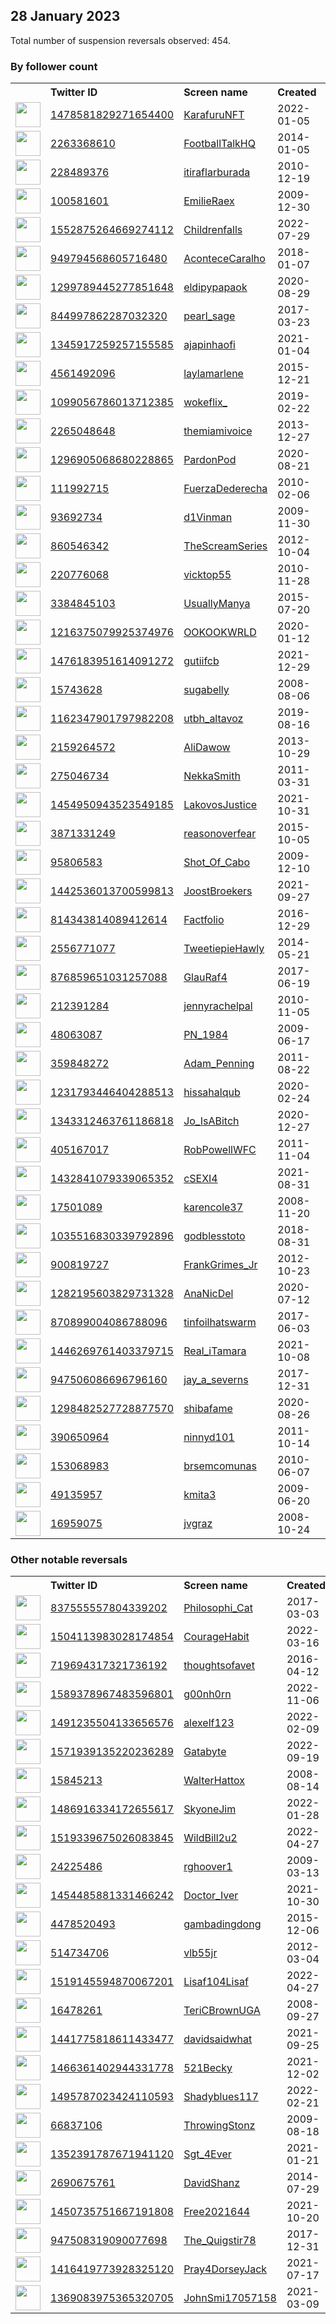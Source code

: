 
## 28 January 2023
Total number of suspension reversals observed: 454.

### By follower count
<table><tr><th></th><th align="left">Twitter ID</th><th align="left">Screen name</th>
<th align="left">Created</th><th align="left">Status</th><th align="left">Suspended</th><th align="left">Followers</th>
<tr><td><a href="https://pbs.twimg.com/profile_images/1614961305466859528/otiDxFOL_normal.jpg"><img src="https://pbs.twimg.com/profile_images/1614961305466859528/otiDxFOL_normal.jpg" width="40px" height="40px" align="center"/></a></td><td><a href="https://twitter.com/intent/user?user_id=1478581829271654400">1478581829271654400</a></td><td><a href="https://twitter.com/KarafuruNFT">KarafuruNFT</a></td><td>2022-01-05</td><td align="center"></td><td>2022-12-02</td><td>281231</td></tr>
<tr><td><a href="https://pbs.twimg.com/profile_images/1615688612158533637/di-tIUPG_normal.jpg"><img src="https://pbs.twimg.com/profile_images/1615688612158533637/di-tIUPG_normal.jpg" width="40px" height="40px" align="center"/></a></td><td><a href="https://twitter.com/intent/user?user_id=2263368610">2263368610</a></td><td><a href="https://twitter.com/FootballTalkHQ">FootballTalkHQ</a></td><td>2014-01-05</td><td align="center"></td><td>2022-07-31</td><td>273915</td></tr>
<tr><td><a href="https://pbs.twimg.com/profile_images/1445795274476097537/R2y_kabm_normal.jpg"><img src="https://pbs.twimg.com/profile_images/1445795274476097537/R2y_kabm_normal.jpg" width="40px" height="40px" align="center"/></a></td><td><a href="https://twitter.com/intent/user?user_id=228489376">228489376</a></td><td><a href="https://twitter.com/itiraflarburada">itiraflarburada</a></td><td>2010-12-19</td><td align="center"></td><td>2022-11-16</td><td>223280</td></tr>
<tr><td><a href="https://pbs.twimg.com/profile_images/1618375960151089152/Ee6bJT_F_normal.jpg"><img src="https://pbs.twimg.com/profile_images/1618375960151089152/Ee6bJT_F_normal.jpg" width="40px" height="40px" align="center"/></a></td><td><a href="https://twitter.com/intent/user?user_id=100581601">100581601</a></td><td><a href="https://twitter.com/EmilieRaex">EmilieRaex</a></td><td>2009-12-30</td><td align="center"></td><td>2022-12-13</td><td>140525</td></tr>
<tr><td><a href="https://pbs.twimg.com/profile_images/1640268492908945410/au7R2uc3_normal.jpg"><img src="https://pbs.twimg.com/profile_images/1640268492908945410/au7R2uc3_normal.jpg" width="40px" height="40px" align="center"/></a></td><td><a href="https://twitter.com/intent/user?user_id=1552875264669274112">1552875264669274112</a></td><td><a href="https://twitter.com/Childrenfalls">Childrenfalls</a></td><td>2022-07-29</td><td align="center"></td><td>2023-01-10</td><td>104781</td></tr>
<tr><td><a href="https://pbs.twimg.com/profile_images/1242830488261328896/sZo_XgV9_normal.jpg"><img src="https://pbs.twimg.com/profile_images/1242830488261328896/sZo_XgV9_normal.jpg" width="40px" height="40px" align="center"/></a></td><td><a href="https://twitter.com/intent/user?user_id=949794568605716480">949794568605716480</a></td><td><a href="https://twitter.com/AconteceCaralho">AconteceCaralho</a></td><td>2018-01-07</td><td align="center"></td><td>2022-12-22</td><td>102294</td></tr>
<tr><td><a href="https://pbs.twimg.com/profile_images/1650473283672735746/X7Ah_NiM_normal.jpg"><img src="https://pbs.twimg.com/profile_images/1650473283672735746/X7Ah_NiM_normal.jpg" width="40px" height="40px" align="center"/></a></td><td><a href="https://twitter.com/intent/user?user_id=1299789445277851648">1299789445277851648</a></td><td><a href="https://twitter.com/eldipypapaok">eldipypapaok</a></td><td>2020-08-29</td><td align="center"></td><td>2022-04-30</td><td>92785</td></tr>
<tr><td><a href="https://pbs.twimg.com/profile_images/1653142749405921284/wOrwxIhj_normal.jpg"><img src="https://pbs.twimg.com/profile_images/1653142749405921284/wOrwxIhj_normal.jpg" width="40px" height="40px" align="center"/></a></td><td><a href="https://twitter.com/intent/user?user_id=844997862287032320">844997862287032320</a></td><td><a href="https://twitter.com/pearl_sage">pearl_sage</a></td><td>2017-03-23</td><td align="center"></td><td>2022-10-03</td><td>81890</td></tr>
<tr><td><a href="https://pbs.twimg.com/profile_images/1539006349077512192/wLHyyKQ2_normal.jpg"><img src="https://pbs.twimg.com/profile_images/1539006349077512192/wLHyyKQ2_normal.jpg" width="40px" height="40px" align="center"/></a></td><td><a href="https://twitter.com/intent/user?user_id=1345917259257155585">1345917259257155585</a></td><td><a href="https://twitter.com/ajapinhaofi">ajapinhaofi</a></td><td>2021-01-04</td><td align="center"></td><td>2022-09-18</td><td>73152</td></tr>
<tr><td><a href="https://pbs.twimg.com/profile_images/1616066207492227074/j8WC6Qod_normal.jpg"><img src="https://pbs.twimg.com/profile_images/1616066207492227074/j8WC6Qod_normal.jpg" width="40px" height="40px" align="center"/></a></td><td><a href="https://twitter.com/intent/user?user_id=4561492096">4561492096</a></td><td><a href="https://twitter.com/laylamarlene">laylamarlene</a></td><td>2015-12-21</td><td align="center"></td><td>2022-11-25</td><td>59594</td></tr>
<tr><td><a href="https://pbs.twimg.com/profile_images/1496433787856510978/YHB7Dryl_normal.jpg"><img src="https://pbs.twimg.com/profile_images/1496433787856510978/YHB7Dryl_normal.jpg" width="40px" height="40px" align="center"/></a></td><td><a href="https://twitter.com/intent/user?user_id=1099056786013712385">1099056786013712385</a></td><td><a href="https://twitter.com/wokeflix_">wokeflix_</a></td><td>2019-02-22</td><td align="center"></td><td>2022-03-03</td><td>54840</td></tr>
<tr><td><a href="https://pbs.twimg.com/profile_images/1623446944000446466/Q-Ju1PNz_normal.jpg"><img src="https://pbs.twimg.com/profile_images/1623446944000446466/Q-Ju1PNz_normal.jpg" width="40px" height="40px" align="center"/></a></td><td><a href="https://twitter.com/intent/user?user_id=2265048648">2265048648</a></td><td><a href="https://twitter.com/themiamivoice">themiamivoice</a></td><td>2013-12-27</td><td align="center"></td><td></td><td>52036</td></tr>
<tr><td><a href="https://pbs.twimg.com/profile_images/1647725742963191809/COOnq-eo_normal.jpg"><img src="https://pbs.twimg.com/profile_images/1647725742963191809/COOnq-eo_normal.jpg" width="40px" height="40px" align="center"/></a></td><td><a href="https://twitter.com/intent/user?user_id=1296905068680228865">1296905068680228865</a></td><td><a href="https://twitter.com/PardonPod">PardonPod</a></td><td>2020-08-21</td><td align="center"></td><td></td><td>47873</td></tr>
<tr><td><a href="https://pbs.twimg.com/profile_images/1505564694454620164/0rfJMdfl_normal.jpg"><img src="https://pbs.twimg.com/profile_images/1505564694454620164/0rfJMdfl_normal.jpg" width="40px" height="40px" align="center"/></a></td><td><a href="https://twitter.com/intent/user?user_id=111992715">111992715</a></td><td><a href="https://twitter.com/FuerzaDederecha">FuerzaDederecha</a></td><td>2010-02-06</td><td align="center"></td><td>2022-10-19</td><td>43003</td></tr>
<tr><td><a href="https://pbs.twimg.com/profile_images/1558949434146189313/NOQufZnh_normal.jpg"><img src="https://pbs.twimg.com/profile_images/1558949434146189313/NOQufZnh_normal.jpg" width="40px" height="40px" align="center"/></a></td><td><a href="https://twitter.com/intent/user?user_id=93692734">93692734</a></td><td><a href="https://twitter.com/d1Vinman">d1Vinman</a></td><td>2009-11-30</td><td align="center"></td><td>2022-09-19</td><td>42819</td></tr>
<tr><td><a href="https://pbs.twimg.com/profile_images/1619413584676618241/eEDFd_lV_normal.jpg"><img src="https://pbs.twimg.com/profile_images/1619413584676618241/eEDFd_lV_normal.jpg" width="40px" height="40px" align="center"/></a></td><td><a href="https://twitter.com/intent/user?user_id=860546342">860546342</a></td><td><a href="https://twitter.com/TheScreamSeries">TheScreamSeries</a></td><td>2012-10-04</td><td align="center"></td><td>2022-12-19</td><td>40955</td></tr>
<tr><td><a href="https://pbs.twimg.com/profile_images/1036669785352941568/MiLGZWuY_normal.jpg"><img src="https://pbs.twimg.com/profile_images/1036669785352941568/MiLGZWuY_normal.jpg" width="40px" height="40px" align="center"/></a></td><td><a href="https://twitter.com/intent/user?user_id=220776068">220776068</a></td><td><a href="https://twitter.com/vicktop55">vicktop55</a></td><td>2010-11-28</td><td align="center"></td><td>2022-03-28</td><td>38869</td></tr>
<tr><td><a href="https://pbs.twimg.com/profile_images/1349498421745496064/CAmRfb5A_normal.jpg"><img src="https://pbs.twimg.com/profile_images/1349498421745496064/CAmRfb5A_normal.jpg" width="40px" height="40px" align="center"/></a></td><td><a href="https://twitter.com/intent/user?user_id=3384845103">3384845103</a></td><td><a href="https://twitter.com/UsuallyManya">UsuallyManya</a></td><td>2015-07-20</td><td align="center"></td><td>2022-08-11</td><td>36427</td></tr>
<tr><td><a href="https://pbs.twimg.com/profile_images/1619354968485502977/zEoFPBEf_normal.jpg"><img src="https://pbs.twimg.com/profile_images/1619354968485502977/zEoFPBEf_normal.jpg" width="40px" height="40px" align="center"/></a></td><td><a href="https://twitter.com/intent/user?user_id=1216375079925374976">1216375079925374976</a></td><td><a href="https://twitter.com/OOKOOKWRLD">OOKOOKWRLD</a></td><td>2020-01-12</td><td align="center">🚫</td><td>2022-08-17</td><td>33499</td></tr>
<tr><td><a href="https://pbs.twimg.com/profile_images/1658160732712710153/29Bd7FNX_normal.jpg"><img src="https://pbs.twimg.com/profile_images/1658160732712710153/29Bd7FNX_normal.jpg" width="40px" height="40px" align="center"/></a></td><td><a href="https://twitter.com/intent/user?user_id=1476183951614091272">1476183951614091272</a></td><td><a href="https://twitter.com/gutiifcb">gutiifcb</a></td><td>2021-12-29</td><td align="center"></td><td>2023-01-23</td><td>33156</td></tr>
<tr><td><a href="https://pbs.twimg.com/profile_images/1486719190664769538/wm1xjAyo_normal.jpg"><img src="https://pbs.twimg.com/profile_images/1486719190664769538/wm1xjAyo_normal.jpg" width="40px" height="40px" align="center"/></a></td><td><a href="https://twitter.com/intent/user?user_id=15743628">15743628</a></td><td><a href="https://twitter.com/sugabelly">sugabelly</a></td><td>2008-08-06</td><td align="center"></td><td>2022-02-14</td><td>32990</td></tr>
<tr><td><a href="https://pbs.twimg.com/profile_images/1620151319825621005/ua2yB-mO_normal.png"><img src="https://pbs.twimg.com/profile_images/1620151319825621005/ua2yB-mO_normal.png" width="40px" height="40px" align="center"/></a></td><td><a href="https://twitter.com/intent/user?user_id=1162347901797982208">1162347901797982208</a></td><td><a href="https://twitter.com/utbh_altavoz">utbh_altavoz</a></td><td>2019-08-16</td><td align="center"></td><td></td><td>31534</td></tr>
<tr><td><a href="https://pbs.twimg.com/profile_images/968985188444311560/rt0k8OXO_normal.jpg"><img src="https://pbs.twimg.com/profile_images/968985188444311560/rt0k8OXO_normal.jpg" width="40px" height="40px" align="center"/></a></td><td><a href="https://twitter.com/intent/user?user_id=2159264572">2159264572</a></td><td><a href="https://twitter.com/AliDawow">AliDawow</a></td><td>2013-10-29</td><td align="center"></td><td></td><td>31083</td></tr>
<tr><td><a href="https://pbs.twimg.com/profile_images/1648415800267530240/T9b9g6Nl_normal.jpg"><img src="https://pbs.twimg.com/profile_images/1648415800267530240/T9b9g6Nl_normal.jpg" width="40px" height="40px" align="center"/></a></td><td><a href="https://twitter.com/intent/user?user_id=275046734">275046734</a></td><td><a href="https://twitter.com/NekkaSmith">NekkaSmith</a></td><td>2011-03-31</td><td align="center"></td><td></td><td>30459</td></tr>
<tr><td><a href="https://pbs.twimg.com/profile_images/1456515215747584012/8bK4huCp_normal.jpg"><img src="https://pbs.twimg.com/profile_images/1456515215747584012/8bK4huCp_normal.jpg" width="40px" height="40px" align="center"/></a></td><td><a href="https://twitter.com/intent/user?user_id=1454950943523549185">1454950943523549185</a></td><td><a href="https://twitter.com/LakovosJustice">LakovosJustice</a></td><td>2021-10-31</td><td align="center">🚫</td><td>2023-01-27</td><td>28131</td></tr>
<tr><td><a href="https://pbs.twimg.com/profile_images/1490771750619172870/huJldBVw_normal.jpg"><img src="https://pbs.twimg.com/profile_images/1490771750619172870/huJldBVw_normal.jpg" width="40px" height="40px" align="center"/></a></td><td><a href="https://twitter.com/intent/user?user_id=3871331249">3871331249</a></td><td><a href="https://twitter.com/reasonoverfear">reasonoverfear</a></td><td>2015-10-05</td><td align="center"></td><td>2022-08-18</td><td>27396</td></tr>
<tr><td><a href="https://pbs.twimg.com/profile_images/1373095467618291716/_BJqr3nQ_normal.jpg"><img src="https://pbs.twimg.com/profile_images/1373095467618291716/_BJqr3nQ_normal.jpg" width="40px" height="40px" align="center"/></a></td><td><a href="https://twitter.com/intent/user?user_id=95806583">95806583</a></td><td><a href="https://twitter.com/Shot_Of_Cabo">Shot_Of_Cabo</a></td><td>2009-12-10</td><td align="center"></td><td></td><td>27279</td></tr>
<tr><td><a href="https://pbs.twimg.com/profile_images/1442536214834434050/LXgGnkIT_normal.jpg"><img src="https://pbs.twimg.com/profile_images/1442536214834434050/LXgGnkIT_normal.jpg" width="40px" height="40px" align="center"/></a></td><td><a href="https://twitter.com/intent/user?user_id=1442536013700599813">1442536013700599813</a></td><td><a href="https://twitter.com/JoostBroekers">JoostBroekers</a></td><td>2021-09-27</td><td align="center">🚫</td><td>2022-04-17</td><td>26864</td></tr>
<tr><td><a href="https://pbs.twimg.com/profile_images/1656293434712367105/jn3tvUs-_normal.jpg"><img src="https://pbs.twimg.com/profile_images/1656293434712367105/jn3tvUs-_normal.jpg" width="40px" height="40px" align="center"/></a></td><td><a href="https://twitter.com/intent/user?user_id=814343814089412614">814343814089412614</a></td><td><a href="https://twitter.com/Factfolio">Factfolio</a></td><td>2016-12-29</td><td align="center"></td><td></td><td>26783</td></tr>
<tr><td><a href="https://pbs.twimg.com/profile_images/1319899768718458880/xD9YymQn_normal.jpg"><img src="https://pbs.twimg.com/profile_images/1319899768718458880/xD9YymQn_normal.jpg" width="40px" height="40px" align="center"/></a></td><td><a href="https://twitter.com/intent/user?user_id=2556771077">2556771077</a></td><td><a href="https://twitter.com/TweetiepieHawly">TweetiepieHawly</a></td><td>2014-05-21</td><td align="center"></td><td>2022-09-27</td><td>25930</td></tr>
<tr><td><a href="https://pbs.twimg.com/profile_images/1517325084523962368/oexYXGtt_normal.jpg"><img src="https://pbs.twimg.com/profile_images/1517325084523962368/oexYXGtt_normal.jpg" width="40px" height="40px" align="center"/></a></td><td><a href="https://twitter.com/intent/user?user_id=876859651031257088">876859651031257088</a></td><td><a href="https://twitter.com/GlauRaf4">GlauRaf4</a></td><td>2017-06-19</td><td align="center"></td><td>2022-08-10</td><td>25412</td></tr>
<tr><td><a href="https://pbs.twimg.com/profile_images/1320172038909251585/MDsw2n2E_normal.jpg"><img src="https://pbs.twimg.com/profile_images/1320172038909251585/MDsw2n2E_normal.jpg" width="40px" height="40px" align="center"/></a></td><td><a href="https://twitter.com/intent/user?user_id=212391284">212391284</a></td><td><a href="https://twitter.com/jennyrachelpal">jennyrachelpal</a></td><td>2010-11-05</td><td align="center"></td><td></td><td>25355</td></tr>
<tr><td><a href="https://pbs.twimg.com/profile_images/1376633068178575363/q5bRieni_normal.jpg"><img src="https://pbs.twimg.com/profile_images/1376633068178575363/q5bRieni_normal.jpg" width="40px" height="40px" align="center"/></a></td><td><a href="https://twitter.com/intent/user?user_id=48063087">48063087</a></td><td><a href="https://twitter.com/PN_1984">PN_1984</a></td><td>2009-06-17</td><td align="center"></td><td>2022-07-12</td><td>25248</td></tr>
<tr><td><a href="https://pbs.twimg.com/profile_images/1651251451975409664/NVxC8P8k_normal.jpg"><img src="https://pbs.twimg.com/profile_images/1651251451975409664/NVxC8P8k_normal.jpg" width="40px" height="40px" align="center"/></a></td><td><a href="https://twitter.com/intent/user?user_id=359848272">359848272</a></td><td><a href="https://twitter.com/Adam_Penning">Adam_Penning</a></td><td>2011-08-22</td><td align="center"></td><td>2022-07-09</td><td>25076</td></tr>
<tr><td><a href="https://pbs.twimg.com/profile_images/1646242284730712064/soUSGKmP_normal.jpg"><img src="https://pbs.twimg.com/profile_images/1646242284730712064/soUSGKmP_normal.jpg" width="40px" height="40px" align="center"/></a></td><td><a href="https://twitter.com/intent/user?user_id=1231793446404288513">1231793446404288513</a></td><td><a href="https://twitter.com/hissahalqub">hissahalqub</a></td><td>2020-02-24</td><td align="center"></td><td>2022-11-08</td><td>24949</td></tr>
<tr><td><a href="https://pbs.twimg.com/profile_images/1634831085740630016/55EjNem5_normal.jpg"><img src="https://pbs.twimg.com/profile_images/1634831085740630016/55EjNem5_normal.jpg" width="40px" height="40px" align="center"/></a></td><td><a href="https://twitter.com/intent/user?user_id=1343312463761186818">1343312463761186818</a></td><td><a href="https://twitter.com/Jo_IsABitch">Jo_IsABitch</a></td><td>2020-12-27</td><td align="center"></td><td>2022-03-05</td><td>24914</td></tr>
<tr><td><a href="https://pbs.twimg.com/profile_images/1566164494212014080/J8draYPX_normal.jpg"><img src="https://pbs.twimg.com/profile_images/1566164494212014080/J8draYPX_normal.jpg" width="40px" height="40px" align="center"/></a></td><td><a href="https://twitter.com/intent/user?user_id=405167017">405167017</a></td><td><a href="https://twitter.com/RobPowellWFC">RobPowellWFC</a></td><td>2011-11-04</td><td align="center"></td><td>2022-09-05</td><td>24834</td></tr>
<tr><td><a href="https://pbs.twimg.com/profile_images/1506289883979161609/s7-lOyBf_normal.jpg"><img src="https://pbs.twimg.com/profile_images/1506289883979161609/s7-lOyBf_normal.jpg" width="40px" height="40px" align="center"/></a></td><td><a href="https://twitter.com/intent/user?user_id=1432841079339065352">1432841079339065352</a></td><td><a href="https://twitter.com/cSEXI4">cSEXI4</a></td><td>2021-08-31</td><td align="center"></td><td>2022-07-04</td><td>24757</td></tr>
<tr><td><a href="https://pbs.twimg.com/profile_images/1234259815611809792/_dzQ3QRg_normal.jpg"><img src="https://pbs.twimg.com/profile_images/1234259815611809792/_dzQ3QRg_normal.jpg" width="40px" height="40px" align="center"/></a></td><td><a href="https://twitter.com/intent/user?user_id=17501089">17501089</a></td><td><a href="https://twitter.com/karencole37">karencole37</a></td><td>2008-11-20</td><td align="center"></td><td></td><td>24714</td></tr>
<tr><td><a href="https://pbs.twimg.com/profile_images/1644726765917536257/nOLV5663_normal.jpg"><img src="https://pbs.twimg.com/profile_images/1644726765917536257/nOLV5663_normal.jpg" width="40px" height="40px" align="center"/></a></td><td><a href="https://twitter.com/intent/user?user_id=1035516830339792896">1035516830339792896</a></td><td><a href="https://twitter.com/godblesstoto">godblesstoto</a></td><td>2018-08-31</td><td align="center"></td><td>2023-01-04</td><td>24576</td></tr>
<tr><td><a href="https://pbs.twimg.com/profile_images/1106318073919868937/ch0P2iaz_normal.png"><img src="https://pbs.twimg.com/profile_images/1106318073919868937/ch0P2iaz_normal.png" width="40px" height="40px" align="center"/></a></td><td><a href="https://twitter.com/intent/user?user_id=900819727">900819727</a></td><td><a href="https://twitter.com/FrankGrimes_Jr">FrankGrimes_Jr</a></td><td>2012-10-23</td><td align="center"></td><td>2022-07-14</td><td>24433</td></tr>
<tr><td><a href="https://pbs.twimg.com/profile_images/1659069902701883393/63w_0va4_normal.jpg"><img src="https://pbs.twimg.com/profile_images/1659069902701883393/63w_0va4_normal.jpg" width="40px" height="40px" align="center"/></a></td><td><a href="https://twitter.com/intent/user?user_id=1282195603829731328">1282195603829731328</a></td><td><a href="https://twitter.com/AnaNicDel">AnaNicDel</a></td><td>2020-07-12</td><td align="center"></td><td>2022-09-17</td><td>24195</td></tr>
<tr><td><a href="https://pbs.twimg.com/profile_images/1355949081621786625/2cxTxxLY_normal.jpg"><img src="https://pbs.twimg.com/profile_images/1355949081621786625/2cxTxxLY_normal.jpg" width="40px" height="40px" align="center"/></a></td><td><a href="https://twitter.com/intent/user?user_id=870899004086788096">870899004086788096</a></td><td><a href="https://twitter.com/tinfoilhatswarm">tinfoilhatswarm</a></td><td>2017-06-03</td><td align="center"></td><td></td><td>24118</td></tr>
<tr><td><a href="https://pbs.twimg.com/profile_images/1475550461491089416/H8GJkgua_normal.jpg"><img src="https://pbs.twimg.com/profile_images/1475550461491089416/H8GJkgua_normal.jpg" width="40px" height="40px" align="center"/></a></td><td><a href="https://twitter.com/intent/user?user_id=1446269761403379715">1446269761403379715</a></td><td><a href="https://twitter.com/Real_iTamara">Real_iTamara</a></td><td>2021-10-08</td><td align="center"></td><td>2022-02-14</td><td>24024</td></tr>
<tr><td><a href="https://pbs.twimg.com/profile_images/1372691351570063364/eeKQchJB_normal.jpg"><img src="https://pbs.twimg.com/profile_images/1372691351570063364/eeKQchJB_normal.jpg" width="40px" height="40px" align="center"/></a></td><td><a href="https://twitter.com/intent/user?user_id=947506086696796160">947506086696796160</a></td><td><a href="https://twitter.com/jay_a_severns">jay_a_severns</a></td><td>2017-12-31</td><td align="center"></td><td></td><td>23914</td></tr>
<tr><td><a href="https://pbs.twimg.com/profile_images/1547880427150405632/1sNf0gZJ_normal.jpg"><img src="https://pbs.twimg.com/profile_images/1547880427150405632/1sNf0gZJ_normal.jpg" width="40px" height="40px" align="center"/></a></td><td><a href="https://twitter.com/intent/user?user_id=1298482527728877570">1298482527728877570</a></td><td><a href="https://twitter.com/shibafame">shibafame</a></td><td>2020-08-26</td><td align="center"></td><td>2023-01-07</td><td>23798</td></tr>
<tr><td><a href="https://pbs.twimg.com/profile_images/1535889206706417665/CM5cpbhP_normal.jpg"><img src="https://pbs.twimg.com/profile_images/1535889206706417665/CM5cpbhP_normal.jpg" width="40px" height="40px" align="center"/></a></td><td><a href="https://twitter.com/intent/user?user_id=390650964">390650964</a></td><td><a href="https://twitter.com/ninnyd101">ninnyd101</a></td><td>2011-10-14</td><td align="center"></td><td>2022-07-17</td><td>23604</td></tr>
<tr><td><a href="https://pbs.twimg.com/profile_images/927378695576342528/KaYuJ7V8_normal.jpg"><img src="https://pbs.twimg.com/profile_images/927378695576342528/KaYuJ7V8_normal.jpg" width="40px" height="40px" align="center"/></a></td><td><a href="https://twitter.com/intent/user?user_id=153068983">153068983</a></td><td><a href="https://twitter.com/brsemcomunas">brsemcomunas</a></td><td>2010-06-07</td><td align="center"></td><td>2022-07-03</td><td>22882</td></tr>
<tr><td><a href="https://pbs.twimg.com/profile_images/2055380589/patriot_old_flag_normal.jpg"><img src="https://pbs.twimg.com/profile_images/2055380589/patriot_old_flag_normal.jpg" width="40px" height="40px" align="center"/></a></td><td><a href="https://twitter.com/intent/user?user_id=49135957">49135957</a></td><td><a href="https://twitter.com/kmita3">kmita3</a></td><td>2009-06-20</td><td align="center"></td><td>2022-08-03</td><td>22881</td></tr>
<tr><td><a href="https://pbs.twimg.com/profile_images/1310945598565167105/UXdHEv2b_normal.jpg"><img src="https://pbs.twimg.com/profile_images/1310945598565167105/UXdHEv2b_normal.jpg" width="40px" height="40px" align="center"/></a></td><td><a href="https://twitter.com/intent/user?user_id=16959075">16959075</a></td><td><a href="https://twitter.com/jvgraz">jvgraz</a></td><td>2008-10-24</td><td align="center"></td><td></td><td>22715</td></tr>
</table>

### Other notable reversals
<table><tr><th></th><th align="left">Twitter ID</th><th align="left">Screen name</th>
<th align="left">Created</th><th align="left">Status</th><th align="left">Suspended</th><th align="left">Followers</th>
<tr><td><a href="https://pbs.twimg.com/profile_images/1656161354355466241/smYBWfzN_normal.jpg"><img src="https://pbs.twimg.com/profile_images/1656161354355466241/smYBWfzN_normal.jpg" width="40px" height="40px" align="center"/></a></td><td><a href="https://twitter.com/intent/user?user_id=837555557804339202">837555557804339202</a></td><td><a href="https://twitter.com/Philosophi_Cat">Philosophi_Cat</a></td><td>2017-03-03</td><td align="center"></td><td>2022-04-29</td><td>22523</td></tr>
<tr><td><a href="https://pbs.twimg.com/profile_images/1644503014617628674/7IkokBgo_normal.jpg"><img src="https://pbs.twimg.com/profile_images/1644503014617628674/7IkokBgo_normal.jpg" width="40px" height="40px" align="center"/></a></td><td><a href="https://twitter.com/intent/user?user_id=1504113983028174854">1504113983028174854</a></td><td><a href="https://twitter.com/CourageHabit">CourageHabit</a></td><td>2022-03-16</td><td align="center"></td><td>2022-12-06</td><td>12568</td></tr>
<tr><td><a href="https://pbs.twimg.com/profile_images/734474411495985153/miG6lRlR_normal.jpg"><img src="https://pbs.twimg.com/profile_images/734474411495985153/miG6lRlR_normal.jpg" width="40px" height="40px" align="center"/></a></td><td><a href="https://twitter.com/intent/user?user_id=719694317321736192">719694317321736192</a></td><td><a href="https://twitter.com/thoughtsofavet">thoughtsofavet</a></td><td>2016-04-12</td><td align="center"></td><td>2023-01-25</td><td>730</td></tr>
<tr><td><a href="https://pbs.twimg.com/profile_images/1598520214848770049/zEhN-6v0_normal.jpg"><img src="https://pbs.twimg.com/profile_images/1598520214848770049/zEhN-6v0_normal.jpg" width="40px" height="40px" align="center"/></a></td><td><a href="https://twitter.com/intent/user?user_id=1589378967483596801">1589378967483596801</a></td><td><a href="https://twitter.com/g00nh0rn">g00nh0rn</a></td><td>2022-11-06</td><td align="center"></td><td>2022-12-21</td><td>53</td></tr>
<tr><td><a href="https://pbs.twimg.com/profile_images/1618089628388528130/CmBA4Cq4_normal.jpg"><img src="https://pbs.twimg.com/profile_images/1618089628388528130/CmBA4Cq4_normal.jpg" width="40px" height="40px" align="center"/></a></td><td><a href="https://twitter.com/intent/user?user_id=1491235504133656576">1491235504133656576</a></td><td><a href="https://twitter.com/alexelf123">alexelf123</a></td><td>2022-02-09</td><td align="center"></td><td>2023-01-25</td><td>304</td></tr>
<tr><td><a href="https://pbs.twimg.com/profile_images/1571940035124936704/A_wMN0Cg_normal.jpg"><img src="https://pbs.twimg.com/profile_images/1571940035124936704/A_wMN0Cg_normal.jpg" width="40px" height="40px" align="center"/></a></td><td><a href="https://twitter.com/intent/user?user_id=1571939135220236289">1571939135220236289</a></td><td><a href="https://twitter.com/Gatabyte">Gatabyte</a></td><td>2022-09-19</td><td align="center"></td><td>2023-01-25</td><td>150</td></tr>
<tr><td><a href="https://pbs.twimg.com/profile_images/1517525040862052352/hOsRFGoX_normal.jpg"><img src="https://pbs.twimg.com/profile_images/1517525040862052352/hOsRFGoX_normal.jpg" width="40px" height="40px" align="center"/></a></td><td><a href="https://twitter.com/intent/user?user_id=15845213">15845213</a></td><td><a href="https://twitter.com/WalterHattox">WalterHattox</a></td><td>2008-08-14</td><td align="center"></td><td>2023-01-25</td><td>1618</td></tr>
<tr><td><a href="https://pbs.twimg.com/profile_images/1533533195043479552/IFDSCDO4_normal.jpg"><img src="https://pbs.twimg.com/profile_images/1533533195043479552/IFDSCDO4_normal.jpg" width="40px" height="40px" align="center"/></a></td><td><a href="https://twitter.com/intent/user?user_id=1486916334172655617">1486916334172655617</a></td><td><a href="https://twitter.com/SkyoneJim">SkyoneJim</a></td><td>2022-01-28</td><td align="center"></td><td>2023-01-25</td><td>116</td></tr>
<tr><td><a href="https://pbs.twimg.com/profile_images/1519451857210556416/JfAmByzL_normal.jpg"><img src="https://pbs.twimg.com/profile_images/1519451857210556416/JfAmByzL_normal.jpg" width="40px" height="40px" align="center"/></a></td><td><a href="https://twitter.com/intent/user?user_id=1519339675026083845">1519339675026083845</a></td><td><a href="https://twitter.com/WildBill2u2">WildBill2u2</a></td><td>2022-04-27</td><td align="center"></td><td>2023-01-25</td><td>4184</td></tr>
<tr><td><a href="https://pbs.twimg.com/profile_images/1285465112736743424/eoCK1lGw_normal.jpg"><img src="https://pbs.twimg.com/profile_images/1285465112736743424/eoCK1lGw_normal.jpg" width="40px" height="40px" align="center"/></a></td><td><a href="https://twitter.com/intent/user?user_id=24225486">24225486</a></td><td><a href="https://twitter.com/rghoover1">rghoover1</a></td><td>2009-03-13</td><td align="center"></td><td>2023-01-25</td><td>1269</td></tr>
<tr><td><a href="https://pbs.twimg.com/profile_images/1619910838378455041/or3lT6bk_normal.jpg"><img src="https://pbs.twimg.com/profile_images/1619910838378455041/or3lT6bk_normal.jpg" width="40px" height="40px" align="center"/></a></td><td><a href="https://twitter.com/intent/user?user_id=1454485881331466242">1454485881331466242</a></td><td><a href="https://twitter.com/Doctor_Iver">Doctor_Iver</a></td><td>2021-10-30</td><td align="center">🚫</td><td>2023-01-12</td><td>7572</td></tr>
<tr><td><a href="https://pbs.twimg.com/profile_images/1587937474524741633/31Uxec8b_normal.jpg"><img src="https://pbs.twimg.com/profile_images/1587937474524741633/31Uxec8b_normal.jpg" width="40px" height="40px" align="center"/></a></td><td><a href="https://twitter.com/intent/user?user_id=4478520493">4478520493</a></td><td><a href="https://twitter.com/gambadingdong">gambadingdong</a></td><td>2015-12-06</td><td align="center"></td><td>2023-01-25</td><td>304</td></tr>
<tr><td><a href="https://pbs.twimg.com/profile_images/1586505389050249217/wNM5lawe_normal.jpg"><img src="https://pbs.twimg.com/profile_images/1586505389050249217/wNM5lawe_normal.jpg" width="40px" height="40px" align="center"/></a></td><td><a href="https://twitter.com/intent/user?user_id=514734706">514734706</a></td><td><a href="https://twitter.com/vlb55jr">vlb55jr</a></td><td>2012-03-04</td><td align="center"></td><td>2023-01-25</td><td>7741</td></tr>
<tr><td><a href="https://pbs.twimg.com/profile_images/1562527291158106112/x2mbRB5q_normal.jpg"><img src="https://pbs.twimg.com/profile_images/1562527291158106112/x2mbRB5q_normal.jpg" width="40px" height="40px" align="center"/></a></td><td><a href="https://twitter.com/intent/user?user_id=1519145594870067201">1519145594870067201</a></td><td><a href="https://twitter.com/Lisaf104Lisaf">Lisaf104Lisaf</a></td><td>2022-04-27</td><td align="center">🔒</td><td>2023-01-25</td><td>1349</td></tr>
<tr><td><a href="https://pbs.twimg.com/profile_images/1639757654900854784/QdCCAbJe_normal.jpg"><img src="https://pbs.twimg.com/profile_images/1639757654900854784/QdCCAbJe_normal.jpg" width="40px" height="40px" align="center"/></a></td><td><a href="https://twitter.com/intent/user?user_id=16478261">16478261</a></td><td><a href="https://twitter.com/TeriCBrownUGA">TeriCBrownUGA</a></td><td>2008-09-27</td><td align="center"></td><td>2023-01-25</td><td>1783</td></tr>
<tr><td><a href="https://pbs.twimg.com/profile_images/1540779379176771585/JBhfXupy_normal.jpg"><img src="https://pbs.twimg.com/profile_images/1540779379176771585/JBhfXupy_normal.jpg" width="40px" height="40px" align="center"/></a></td><td><a href="https://twitter.com/intent/user?user_id=1441775818611433477">1441775818611433477</a></td><td><a href="https://twitter.com/davidsaidwhat">davidsaidwhat</a></td><td>2021-09-25</td><td align="center"></td><td>2023-01-25</td><td>30</td></tr>
<tr><td><a href="https://pbs.twimg.com/profile_images/1470299140353667074/mMZwhS7g_normal.jpg"><img src="https://pbs.twimg.com/profile_images/1470299140353667074/mMZwhS7g_normal.jpg" width="40px" height="40px" align="center"/></a></td><td><a href="https://twitter.com/intent/user?user_id=1466361402944331778">1466361402944331778</a></td><td><a href="https://twitter.com/521Becky">521Becky</a></td><td>2021-12-02</td><td align="center"></td><td>2023-01-25</td><td>1123</td></tr>
<tr><td><a href="https://pbs.twimg.com/profile_images/1600888986196529154/gODvNGkJ_normal.png"><img src="https://pbs.twimg.com/profile_images/1600888986196529154/gODvNGkJ_normal.png" width="40px" height="40px" align="center"/></a></td><td><a href="https://twitter.com/intent/user?user_id=1495787023424110593">1495787023424110593</a></td><td><a href="https://twitter.com/Shadyblues117">Shadyblues117</a></td><td>2022-02-21</td><td align="center">🚫</td><td>2023-01-25</td><td>1057</td></tr>
<tr><td><a href="https://pbs.twimg.com/profile_images/1521652860668231680/aPK4QXAK_normal.jpg"><img src="https://pbs.twimg.com/profile_images/1521652860668231680/aPK4QXAK_normal.jpg" width="40px" height="40px" align="center"/></a></td><td><a href="https://twitter.com/intent/user?user_id=66837106">66837106</a></td><td><a href="https://twitter.com/ThrowingStonz">ThrowingStonz</a></td><td>2009-08-18</td><td align="center"></td><td>2023-01-25</td><td>2377</td></tr>
<tr><td><a href="https://pbs.twimg.com/profile_images/1618436444116197378/zbrt-xkD_normal.jpg"><img src="https://pbs.twimg.com/profile_images/1618436444116197378/zbrt-xkD_normal.jpg" width="40px" height="40px" align="center"/></a></td><td><a href="https://twitter.com/intent/user?user_id=1352391787671941120">1352391787671941120</a></td><td><a href="https://twitter.com/Sgt_4Ever">Sgt_4Ever</a></td><td>2021-01-21</td><td align="center">🚫</td><td>2023-01-27</td><td>5569</td></tr>
<tr><td><a href="https://pbs.twimg.com/profile_images/895668857016262656/bGmUU10j_normal.jpg"><img src="https://pbs.twimg.com/profile_images/895668857016262656/bGmUU10j_normal.jpg" width="40px" height="40px" align="center"/></a></td><td><a href="https://twitter.com/intent/user?user_id=2690675761">2690675761</a></td><td><a href="https://twitter.com/DavidShanz">DavidShanz</a></td><td>2014-07-29</td><td align="center"></td><td>2023-01-25</td><td>4575</td></tr>
<tr><td><a href="https://pbs.twimg.com/profile_images/1608497734188929025/yKU2TtaP_normal.jpg"><img src="https://pbs.twimg.com/profile_images/1608497734188929025/yKU2TtaP_normal.jpg" width="40px" height="40px" align="center"/></a></td><td><a href="https://twitter.com/intent/user?user_id=1450735751667191808">1450735751667191808</a></td><td><a href="https://twitter.com/Free2021644">Free2021644</a></td><td>2021-10-20</td><td align="center">🚫</td><td>2023-01-18</td><td>7736</td></tr>
<tr><td><a href="https://pbs.twimg.com/profile_images/1476670053709856769/yoAYgd4I_normal.jpg"><img src="https://pbs.twimg.com/profile_images/1476670053709856769/yoAYgd4I_normal.jpg" width="40px" height="40px" align="center"/></a></td><td><a href="https://twitter.com/intent/user?user_id=947508319090077698">947508319090077698</a></td><td><a href="https://twitter.com/The_Quigstir78">The_Quigstir78</a></td><td>2017-12-31</td><td align="center"></td><td>2023-01-25</td><td>4447</td></tr>
<tr><td><a href="https://pbs.twimg.com/profile_images/1417970053815934976/KXehS7l8_normal.jpg"><img src="https://pbs.twimg.com/profile_images/1417970053815934976/KXehS7l8_normal.jpg" width="40px" height="40px" align="center"/></a></td><td><a href="https://twitter.com/intent/user?user_id=1416419773928325120">1416419773928325120</a></td><td><a href="https://twitter.com/Pray4DorseyJack">Pray4DorseyJack</a></td><td>2021-07-17</td><td align="center"></td><td>2023-01-25</td><td>944</td></tr>
<tr><td><a href="https://pbs.twimg.com/profile_images/1426058386366341121/hgj2a0Da_normal.jpg"><img src="https://pbs.twimg.com/profile_images/1426058386366341121/hgj2a0Da_normal.jpg" width="40px" height="40px" align="center"/></a></td><td><a href="https://twitter.com/intent/user?user_id=1369083975365320705">1369083975365320705</a></td><td><a href="https://twitter.com/JohnSmi17057158">JohnSmi17057158</a></td><td>2021-03-09</td><td align="center"></td><td>2023-01-25</td><td>77</td></tr>
</table>
